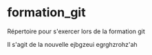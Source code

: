 ﻿# formation_git
Répertoire pour s'exercer lors de la formation git 

Il s'agit de la nouvelle ejbgzeui  egrghzrohz'ah

